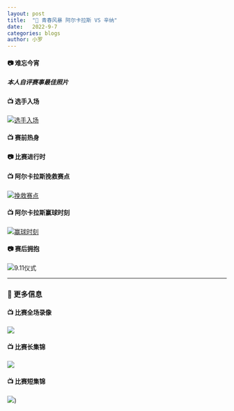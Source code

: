 ```yaml
---
layout: post
title:  "📔 青春风暴 阿尔卡拉斯 VS 辛纳"
date:   2022-9-7
categories: blogs
author: 小罗
---
```


#### 📷 难忘今宵
##### 本人自评赛事最佳照片

#### 📺 选手入场
[![选手入场](https://res.cloudinary.com/marcomontalbano/image/upload/v1665115609/video_to_markdown/images/youtube--ocg2Tq26eoQ-c05b58ac6eb4c4700831b2b3070cd403.jpg)](https://youtu.be/ocg2Tq26eoQ "选手入场")

#### 📺 赛前热身


#### 📷 比赛进行时


#### 📺 阿尔卡拉斯挽救赛点
[![挽救赛点](https://res.cloudinary.com/marcomontalbano/image/upload/v1665115478/video_to_markdown/images/youtube--6fBM7IMKUd8-c05b58ac6eb4c4700831b2b3070cd403.jpg)](https://youtu.be/6fBM7IMKUd8 "挽救赛点")


#### 📺 阿尔卡拉斯赢球时刻
[![赢球时刻](https://res.cloudinary.com/marcomontalbano/image/upload/v1665115551/video_to_markdown/images/youtube--sLHaVoQMFxM-c05b58ac6eb4c4700831b2b3070cd403.jpg)](https://youtu.be/sLHaVoQMFxM "赢球时刻")

#### 📷 赛后拥抱
![9.11仪式](https://www.tennisnet.com/fileadmin/_processed_/b/4/csm_sinner-alcaraz_8ff5776c1a.jpg)

---

### 🔗 更多信息

#### 📺 比赛全场录像 
[![](https://res.cloudinary.com/marcomontalbano/image/upload/v1665115971/video_to_markdown/images/youtube--XNYhoYjRs3Y-c05b58ac6eb4c4700831b2b3070cd403.jpg)](https://www.youtube.com/watch?v=XNYhoYjRs3Y "")

#### 📺 比赛长集锦
[![](https://res.cloudinary.com/marcomontalbano/image/upload/v1665116039/video_to_markdown/images/youtube---SSd4pFPUXk-c05b58ac6eb4c4700831b2b3070cd403.jpg)](https://www.youtube.com/watch?v=-SSd4pFPUXk&t=65s "")

#### 📺 比赛短集锦
[![](https://res.cloudinary.com/marcomontalbano/image/upload/v1665116063/video_to_markdown/images/youtube--tMZ4PRxEcp4-c05b58ac6eb4c4700831b2b3070cd403.jpg)](https://www.youtube.com/watch?v=tMZ4PRxEcp4 ""))

